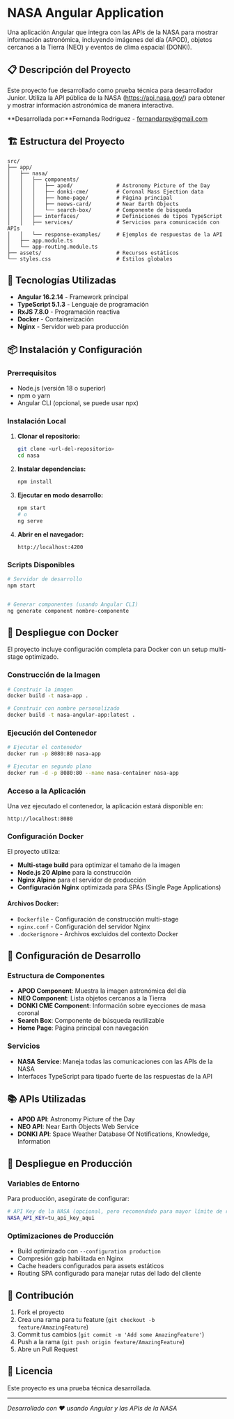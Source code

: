 # NASA Angular Application

Una aplicación Angular que integra con las APIs de la NASA para mostrar
información astronómica, incluyendo imágenes del día (APOD), objetos cercanos a
la Tierra (NEO) y eventos de clima espacial (DONKI).

## 📋 Descripción del Proyecto

Este proyecto fue desarrollado como prueba técnica para desarrollador Junior.
Utiliza la API pública de la NASA (https://api.nasa.gov/) para obtener y mostrar
información astronómica de manera interactiva.

**Desarrollada por:**Fernanda Rodriguez - fernandarpy@gmail.com

## 🏗️ Estructura del Proyecto

```
src/
├── app/
│   ├── nasa/
│   │   ├── components/
│   │   │   ├── apod/              # Astronomy Picture of the Day
│   │   │   ├── donki-cme/         # Coronal Mass Ejection data
│   │   │   ├── home-page/         # Página principal
│   │   │   ├── neows-card/        # Near Earth Objects
│   │   │   └── search-box/        # Componente de búsqueda
│   │   ├── interfaces/            # Definiciones de tipos TypeScript
│   │   ├── services/              # Servicios para comunicación con APIs
│   │   └── response-examples/     # Ejemplos de respuestas de la API
│   ├── app.module.ts
│   └── app-routing.module.ts
├── assets/                        # Recursos estáticos
└── styles.css                     # Estilos globales
```

## 🚀 Tecnologías Utilizadas

- **Angular 16.2.14** - Framework principal
- **TypeScript 5.1.3** - Lenguaje de programación
- **RxJS 7.8.0** - Programación reactiva
- **Docker** - Containerización
- **Nginx** - Servidor web para producción

## 📦 Instalación y Configuración

### Prerrequisitos

- Node.js (versión 18 o superior)
- npm o yarn
- Angular CLI (opcional, se puede usar npx)

### Instalación Local

1. **Clonar el repositorio:**

   ```bash
   git clone <url-del-repositorio>
   cd nasa
   ```

2. **Instalar dependencias:**

   ```bash
   npm install
   ```

3. **Ejecutar en modo desarrollo:**

   ```bash
   npm start
   # o
   ng serve
   ```

4. **Abrir en el navegador:**
   ```
   http://localhost:4200
   ```

### Scripts Disponibles

```bash
# Servidor de desarrollo
npm start


# Generar componentes (usando Angular CLI)
ng generate component nombre-componente
```

## 🐳 Despliegue con Docker

El proyecto incluye configuración completa para Docker con un setup multi-stage
optimizado.

### Construcción de la Imagen

```bash
# Construir la imagen
docker build -t nasa-app .

# Construir con nombre personalizado
docker build -t nasa-angular-app:latest .
```

### Ejecución del Contenedor

```bash
# Ejecutar el contenedor
docker run -p 8080:80 nasa-app

# Ejecutar en segundo plano
docker run -d -p 8080:80 --name nasa-container nasa-app
```

### Acceso a la Aplicación

Una vez ejecutado el contenedor, la aplicación estará disponible en:

```
http://localhost:8080
```

### Configuración Docker

El proyecto utiliza:

- **Multi-stage build** para optimizar el tamaño de la imagen
- **Node.js 20 Alpine** para la construcción
- **Nginx Alpine** para el servidor de producción
- **Configuración Nginx** optimizada para SPAs (Single Page Applications)

#### Archivos Docker:

- `Dockerfile` - Configuración de construcción multi-stage
- `nginx.conf` - Configuración del servidor Nginx
- `.dockerignore` - Archivos excluidos del contexto Docker

## 🔧 Configuración de Desarrollo

### Estructura de Componentes

- **APOD Component**: Muestra la imagen astronómica del día
- **NEO Component**: Lista objetos cercanos a la Tierra
- **DONKI CME Component**: Información sobre eyecciones de masa coronal
- **Search Box**: Componente de búsqueda reutilizable
- **Home Page**: Página principal con navegación

### Servicios

- **NASA Service**: Maneja todas las comunicaciones con las APIs de la NASA
- Interfaces TypeScript para tipado fuerte de las respuestas de la API

## 📚 APIs Utilizadas

- **APOD API**: Astronomy Picture of the Day
- **NEO API**: Near Earth Objects Web Service
- **DONKI API**: Space Weather Database Of Notifications, Knowledge, Information

## 🚀 Despliegue en Producción

### Variables de Entorno

Para producción, asegúrate de configurar:

```bash
# API Key de la NASA (opcional, pero recomendado para mayor límite de requests)
NASA_API_KEY=tu_api_key_aqui
```

### Optimizaciones de Producción

- Build optimizado con `--configuration production`
- Compresión gzip habilitada en Nginx
- Cache headers configurados para assets estáticos
- Routing SPA configurado para manejar rutas del lado del cliente

## 🤝 Contribución

1. Fork el proyecto
2. Crea una rama para tu feature (`git checkout -b feature/AmazingFeature`)
3. Commit tus cambios (`git commit -m 'Add some AmazingFeature'`)
4. Push a la rama (`git push origin feature/AmazingFeature`)
5. Abre un Pull Request

## 📄 Licencia

Este proyecto es una prueba técnica desarrollada.

---

_Desarrollado con ❤️ usando Angular y las APIs de la NASA_
